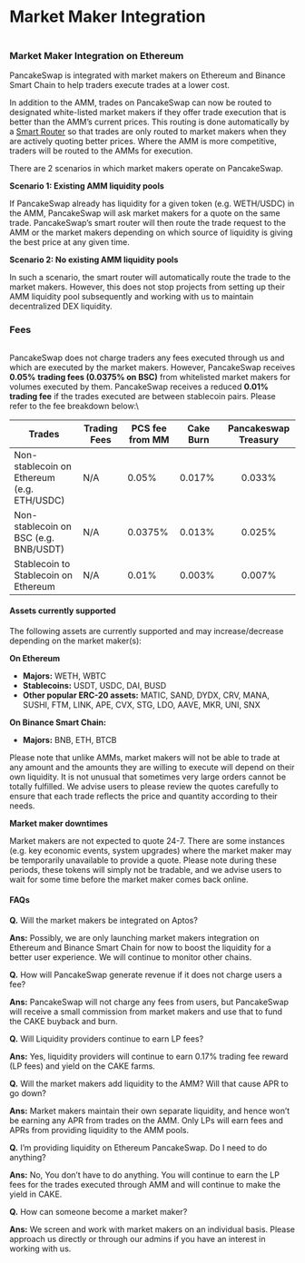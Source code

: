 # Market Maker Integration

<figure><img src="https://lh3.googleusercontent.com/pHBaGjeEHE3pCfmOWyBxvRThu0HiDK9K3jAhAN9dLka4c3zBDij-n0e9yY4LA6YjqYj2m4tBPjfoGoZunt2VCwTcDqtlWU5Km61x2IQ_T66olebgLn-yy1VodKww4Fn2YQuR_fwcJSAbR0MgsHkD0RY" alt=""><figcaption></figcaption></figure>

### Market Maker Integration on Ethereum

PancakeSwap is integrated with market makers on Ethereum and Binance Smart Chain to help traders execute trades at a lower cost.

In addition to the AMM, trades on PancakeSwap can now be routed to designated white-listed market makers if they offer trade execution that is better than the AMM’s current prices. This routing is done automatically by a [Smart Router](smart-router-v2/) so that trades are only routed to market makers when they are actively quoting better prices. Where the AMM is more competitive, traders will be routed to the AMMs for execution.

There are 2 scenarios in which market makers operate on PancakeSwap.

**Scenario 1: Existing AMM liquidity pools**

If PancakeSwap already has liquidity for a given token (e.g. WETH/USDC) in the AMM, PancakeSwap will ask market makers for a quote on the same trade. PancakeSwap’s smart router will then route the trade request to the AMM or the market makers depending on which source of liquidity is giving the best price at any given time.

**Scenario 2: No existing AMM liquidity pools**

In such a scenario, the smart router will automatically route the trade to the market makers. However, this does not stop projects from setting up their AMM liquidity pool subsequently and working with us to maintain decentralized DEX liquidity.

### Fees

<figure><img src="https://lh6.googleusercontent.com/FKgYOPK6ykAbonNz4naPupdPg4W5XocmUJOEYeH7MsmY-0TrkSepYB2qir4PGlfgY6CKTS0nOq5XIXzm3dO9wGr-9pvXz1NXLSGMg3Ff9IlqIokcHiNDsB9eaoy3l395TL-O71480hetL-iRq1ILhUw" alt=""><figcaption></figcaption></figure>

PancakeSwap does not charge traders any fees executed through us and which are executed by the market makers. However, PancakeSwap receives **0.05%** **trading fees (0.0375% on BSC)** from whitelisted market makers for volumes executed by them. PancakeSwap receives a reduced **0.01%** **trading fee** if the trades executed are between stablecoin pairs. Please refer to the fee breakdown below:\


| Trades                                     | Trading Fees | PCS fee from MM | Cake Burn | Pancakeswap Treasury |
| ------------------------------------------ | ------------ | --------------- | --------- | :------------------: |
| Non-stablecoin on Ethereum (e.g. ETH/USDC) | N/A          | 0.05%           | 0.017%    |        0.033%        |
| Non-stablecoin on BSC (e.g. BNB/USDT)      | N/A          | 0.0375%         | 0.013%    |        0.025%        |
| Stablecoin to Stablecoin on Ethereum       | N/A          | 0.01%           | 0.003%    |        0.007%        |

#### Assets currently supported&#x20;

The following assets are currently supported and may increase/decrease depending on the market maker(s):

**On Ethereum**

* **Majors:** WETH, WBTC&#x20;
* **Stablecoins:** USDT, USDC, DAI, BUSD
* **Other popular ERC-20 assets:** MATIC, SAND, DYDX, CRV, MANA, SUSHI, FTM, LINK, APE, CVX, STG, LDO, AAVE, MKR, UNI, SNX

**On Binance Smart Chain:**&#x20;

* **Majors:** BNB, ETH, BTCB

Please note that unlike AMMs, market makers will not be able to trade at any amount and the amounts they are willing to execute will depend on their own liquidity. It is not unusual that sometimes very large orders cannot be totally fulfilled. We advise users to please review the quotes carefully to ensure that each trade reflects the price and quantity according to their needs.&#x20;

**Market maker downtimes**&#x20;

Market makers are not expected to quote 24-7. There are some instances (e.g. key economic events, system upgrades) where the market maker may be temporarily unavailable to provide a quote. Please note during these periods, these tokens will simply not be tradable, and we advise users to wait for some time before the market maker comes back online.

#### FAQs&#x20;

**Q.** Will the market makers be integrated on Aptos?&#x20;

**Ans:** Possibly, we are only launching market makers integration on Ethereum and Binance Smart Chain for now to boost the liquidity for a better user experience. We will continue to monitor other chains.

**Q.** How will PancakeSwap generate revenue if it does not charge users a fee?&#x20;

**Ans:** PancakeSwap will not charge any fees from users, but PancakeSwap will receive a small commission from market makers and use that to fund the CAKE buyback and burn.

**Q.** Will Liquidity providers continue to earn LP fees?&#x20;

**Ans:** Yes, liquidity providers will continue to earn 0.17% trading fee reward (LP fees) and yield on the CAKE farms.

**Q.** Will the market makers add liquidity to the AMM? Will that cause APR to go down?&#x20;

**Ans:** Market makers maintain their own separate liquidity, and hence won’t be earning any APR from trades on the AMM. Only LPs will earn fees and APRs from providing liquidity to the AMM pools.

**Q.** I’m providing liquidity on Ethereum PancakeSwap. Do I need to do anything?&#x20;

**Ans:** No, You don’t have to do anything. You will continue to earn the LP fees for the trades executed through AMM and will continue to make the yield in CAKE.

**Q.** How can someone become a market maker?

**Ans:** We screen and work with market makers on an individual basis. Please approach us directly or through our admins if you have an interest in working with us.
